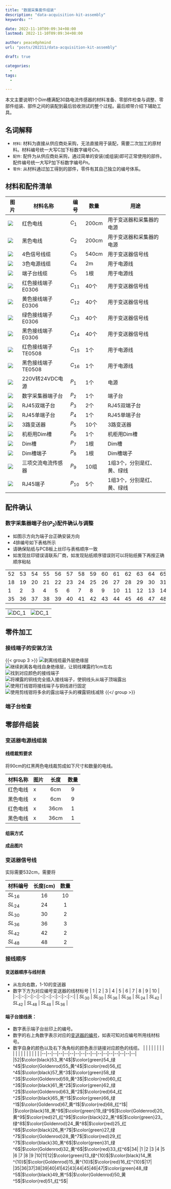 ```yaml
---
title: "数据采集套件组装"
description: "data-acquisition-kit-assembly"
keywords: ""

date: 2022-11-10T09:09:34+08:00
lastmod: 2022-11-10T09:09:34+08:00

author: peace0phmind
url: "posts/202211/data-acquisition-kit-assembly"

draft: true

categories:
  -
tags:
  -

---
```


本文主要说明1个Dim槽满配30路电流传感器的材料准备、零部件检查与调整、零部件组装、部件之间的装配到最后验收测试的整个过程。最后顺带介绍下辅助工具。
## 名词解释
- `材料`: 材料为直接从供应商处采购，无法直接用于装配，需要二次加工的原材料。材料编号统一大写C加下标数字编号$Cn$。
- `配件`: 配件为从供应商处采购，通过简单的安装(或组装)即可正常使用的部件。配件编号统一大写P加下标数字编号$Pn$。
- `零件`: 从材料通过加工得到的部件，零件有其自己独立的编号体系。

## 材料和配件清单

| 图片 | 材料名称 | 编号 | 数量 | 用途 |
|--|--|--|--|--|
| ![](/images/202211/data-acquisition-kit-assembly/C1.jpg_160x120) | 红色电线 | $C_1$ | 200cm | 用于变送器和采集器的电源 |
| ![](/images/202211/data-acquisition-kit-assembly/C2.jpg_160x120) | 黑色电线 | $C_2$ | 200cm | 用于变送器和采集器的电源 |
| ![](/images/202211/data-acquisition-kit-assembly/C3.jpg_160x120) | 4色信号线缆  | $C_3$ | 540cm | 用于变送器信号线 |
| ![](/images/202211/data-acquisition-kit-assembly/C4.jpg_160x120) | 3色电源线缆  | $C_4$ | 2m | 用于电源线 |
| ![](/images/202211/data-acquisition-kit-assembly/C5.jpg_160x120) | 端子台线缆  | $C_5$ | 1根 | 用于电源线 |
| ![](/images/202211/data-acquisition-kit-assembly/C11.jpg_160x120) | 红色接线端子E0306 | $C_{11}$ | 40个 | 用于变送器信号线 |
| ![](/images/202211/data-acquisition-kit-assembly/C12.jpg_160x120) | 黄色接线端子E0306 | $C_{12}$ | 40个 | 用于变送器信号线 |
| ![](/images/202211/data-acquisition-kit-assembly/C13.jpg_160x120) | 绿色接线端子E0306 | $C_{13}$ | 40个 | 用于变送器信号线 |
| ![](/images/202211/data-acquisition-kit-assembly/C14.jpg_160x120) | 黑色接线端子E0306 | $C_{14}$ | 40个 | 用于变送器信号线 |
| ![](/images/202211/data-acquisition-kit-assembly/C15.jpg_160x120) | 红色接线端子TE0508 | $C_{15}$ | 1个 | 用于电源线 |
| ![](/images/202211/data-acquisition-kit-assembly/C16.jpg_160x120) | 黑色接线端子TE0508 | $C_{16}$ | 1个 | 用于电源线 |
| ![](/images/202211/data-acquisition-kit-assembly/P1.jpg_160x120) | 220V转24VDC电源 | $P_{1}$ | 1个 | 电源 |
| ![](/images/202211/data-acquisition-kit-assembly/P2.jpg_160x120) | 数字采集器端子台 | $P_{2}$ | 1个 | 端子台 |
| ![](/images/202211/data-acquisition-kit-assembly/P3.jpg_160x120) | RJ45双端子台 | $P_{3}$ | 2个 | RJ45双端子台 |
| ![](/images/202211/data-acquisition-kit-assembly/P4.jpg_160x120) | RJ45单端子台 | $P_{4}$ | 1个 | RJ45单端子台 |
| ![](/images/202211/data-acquisition-kit-assembly/P5.jpg_160x120) | 3路变送器 | $P_{5}$ | 10个 | 3路变送器 |
| ![](/images/202211/data-acquisition-kit-assembly/P6.jpg_160x120) | 机柜用Dim槽 | $P_{6}$ | 1个 | 机柜用Dim槽 |
| ![](/images/202211/data-acquisition-kit-assembly/P7.jpg_160x120) | Dim槽 | $P_{7}$ | 1根 | Dim槽 |
| ![](/images/202211/data-acquisition-kit-assembly/P8.jpg_160x120) | Dim槽端子 | $P_{8}$ | 1根 | Dim槽端子 |
| ![](/images/202211/data-acquisition-kit-assembly/P9.jpg_160x120) | 三项交流电流传感器 | $P_{9}$ | 10组 | 1组3个，分别是红、黄、绿线 |
| ![](/images/202211/data-acquisition-kit-assembly/P10.jpg_160x120) | RJ45端子 | $P_{10}$ | 5个 | 1组3个，分别是红、黄、绿线 |

## 配件确认

### 数字采集器端子台($P_2$)配件确认与调整
- 如图示方向为端子台正确安装方向
- 4排编号如下表格所示
- 请确保贴纸与PCB板上丝印与表格顺序一致
- 如发现丝印错误请联系厂商，如发现贴纸顺序错误则可以将贴纸撕下再按正确顺序粘帖

|  |  |  |  |  |  |  |  |  |  |  |  |  |  |  |  |  |
|--|--|--|--|--|--|--|--|--|--|--|--|--|--|--|--|--|
|52|53|54|55|56|57|58|59|60|61|62|63|64|65|66|67|68|
|18|19|20|21|22|23|24|25|26|27|28|29|30|31|32|33|34|
|1 |2 |3 |4 |5 |6 |7 |8 |9 |10|11|12|13|14|15|16|17|
|35|36|37|38|39|40|41|42|43|44|45|46|47|48|49|50|51|

|  |  |
|--|--|
|![DC_1](/images/202211/data-acquisition-kit-assembly/P2.jpg)|![DC_1](/images/202211/data-acquisition-kit-assembly/P2_1.jpg)


## 零件加工

### 接线端子的安装方法

{{< group 3 >}}
![](/images/202211/data-acquisition-kit-assembly/DC_1.jpg "剥离线缆最外层绝缘层")
![](/images/202211/data-acquisition-kit-assembly/DC_2.jpg "继续剥离各电线自身绝缘层，让铜线裸露约1cm左右")
![](/images/202211/data-acquisition-kit-assembly/DC_3.jpg "找到对应颜色的接线端子")
![](/images/202211/data-acquisition-kit-assembly/DC_4.jpg "将裸露的铜线完全插入接线端子，使铜线头从端子顶端露出")
![](/images/202211/data-acquisition-kit-assembly/DC_5.jpg "使用打线钳将接线端子与铜线进行固定")
![](/images/202211/data-acquisition-kit-assembly/DC_6.jpg "使用剪线钳将多余的露出端子头的裸露铜线减除")
{{</ group >}}

### 端子台检查

### 

## 零部件组装


### 变送器电源线组装

#### 线缆裁剪要求
将90cm的红黑两色电线裁剪成如下尺寸和数量的电线。

| 材料名称 | 图片 | 长度 | 数量 | 
|--|--|:--:|:--:|
| 红色电线 | x | 6cm | 9 |
| 黑色电线 | x | 6cm | 9 |
| 红色电线 | x | 36cm | 1 |
| 黑色电线 | x | 36cm | 1 |

#### 组装方式


#### 成品图片


### 变送器信号线
实际需要532cm，需要将

| 材料编号 | 长度(cm) | 数量 | 
|--|:--:|:--:|
| $SL_{16}$ | 16 | 10 |
| $SL_{24}$ | 24 | 1 |
| $SL_{30}$ | 30 | 2 |
| $SL_{36}$ | 36 | 3 |
| $SL_{42}$ | 42 | 2 |
| $SL_{48}$ | 48 | 2 |


### 接线顺序
#### 变送器顺序与线材表
- 从左向右数，1-10的变送器
- 数字下方为对应编号变送器的线材标号
| 1 | 2 | 3 | 4 | 5 | 6 | 7 | 8 | 9 | 10 |
|:-:|:-:|:-:|:-:|:-:|:-:|:-:|:-:|:-:|:-:|
| $SL_{30}$ | $SL_{30}$ | $SL_{36}$ | $SL_{36}$ | $SL_{24}$ | $SL_{42}$ | $SL_{42}$ | $SL_{48}$ | $SL_{48}$ | $SL_{36}$ |

#### 端子台接线表：
- 数字表示端子台丝印上的编号。
- 数字的右上角数字表示对应的[变送器的编号](#变送器顺序与线材表)，如表可知对应编号所用线材标号。
- 数字自身的颜色以及右下角角标的颜色表示链接对应颜色的线缆。
|  |  |  |  |  |  |  |  |  |  |  |  |  |  |  |  |  |
|--|--|--|--|--|--|--|--|--|--|--|--|--|--|--|--|--|
|52|$\color{black}53_黑^4$|$\color{green}54_绿^4$|$\color{Goldenrod}55_黄^4$|$\color{red}56_红^4$|$\color{black}57_黑^3$|$\color{green}58_绿^3$|$\color{Goldenrod}59_黄^3$|$\color{red}60_红^3$|$\color{black}61_黑^2$|$\color{green}62_绿^2$|$\color{Goldenrod}63_黄^2$|$\color{red}64_红^2$|$\color{black}65_黑^1$|$\color{green}66_绿^1$|$\color{Goldenrod}67_黄^1$|$\color{red}68_红^1$|
|$\color{black}18_黑^9$|$\color{green}19_绿^9$|$\color{Goldenrod}20_黄^9$|$\color{red}21_红^9$|$\color{black}22_黑^8$|$\color{green}23_绿^8$|$\color{Goldenrod}24_黄^8$|$\color{red}25_红^8$|$\color{black}26_黑^7$|$\color{green}27_绿^7$|$\color{Goldenrod}28_黄^7$|$\color{red}29_红^7$|$\color{black}30_黑^6$|$\color{green}31_绿^6$|$\color{Goldenrod}32_黄^6$|$\color{red}33_红^6$|34|
|1 |2 |3 |4 |5 |6 |7 |8 |9 |10|11|12|$\color{green}13_绿^{10}$|$\color{black}14_黑^{10}$|$\color{Goldenrod}15_黄^{10}$|$\color{red}16_红^{10}$|17|
|35|36|37|38|39|40|41|42|43|44|45|46|47|$\color{green}48_绿^5$|$\color{black}49_黑^5$|$\color{Goldenrod}50_黄^5$|$\color{red}51_红^5$|

